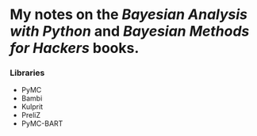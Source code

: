 # My notes on the _Bayesian Analysis with Python_ and _Bayesian Methods for Hackers_ books.

### Libraries

* PyMC
* Bambi
* Kulprit
* PreliZ
* PyMC-BART